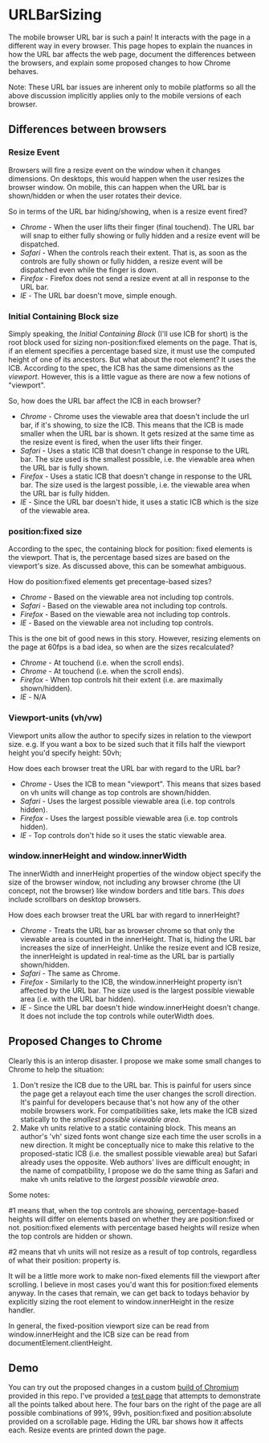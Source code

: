 # URLBarSizing
The mobile browser URL bar is such a pain! It interacts with the page in a different way in every browser.
This page hopes to explain the nuances in how the URL bar affects the web page, document the differences
between the browsers, and explain some proposed changes to how Chrome behaves.

Note: These URL bar issues are inherent only to mobile platforms so all the above discussion implicitly
applies only to the mobile versions of each browser.

## Differences between browsers

### Resize Event

Browsers will fire a resize event on the window when it changes dimensions. On desktops, this would happen
when the user resizes the browser window. On mobile, this can happen when the URL bar is shown/hidden or 
when the user rotates their device.

So in terms of the URL bar hiding/showing, when is a resize event fired?

  + *Chrome* - When the user lifts their finger (final touchend). The URL bar will snap to either fully showing or
  fully hidden and a resize event will be dispatched.
  + *Safari* - When the controls reach their extent. That is, as soon as the controls are fully shown or fully
  hidden, a resize event will be dispatched even while the finger is down.
  + *Firefox* - Firefox does not send a resize event at all in response to the URL bar.
  + *IE* - The URL bar doesn't move, simple enough.

### Initial Containing Block size

Simply speaking, the *Initial Containing Block* (I'll use ICB for short) is the root block used for sizing
non-position:fixed elements on the page. That is, if an element specifies a percentage based size, it must use the
computed height of one of its ancestors. But what about the root element? It uses the ICB. According to the spec, the
ICB has the same dimensions as the *viewport*. However, this is a little vague as there are now a few notions of
"viewport".

So, how does the URL bar affect the ICB in each browser?

  + *Chrome* - Chrome uses the viewable area that doesn't include the url bar, if it's showing, to size the ICB.
  This means that the ICB is made smaller when the URL bar is shown. It gets resized at the same time as the resize
  event is fired, when the user lifts their finger.
  + *Safari* - Uses a static ICB that doesn't change in response to the URL bar. The size used is the smallest possible,
  i.e. the viewable area when the URL bar is fully shown.
  + *Firefox* - Uses a static ICB that doesn't change in response to the URL bar. The size used is the largest possible,
  i.e. the viewable area when the URL bar is fully hidden.
  + *IE* - Since the URL bar doesn't hide, it uses a static ICB which is the size of the viewable area.
  
### position:fixed size

According to the spec, the containing block for position: fixed elements is the viewport. That is, the percentage based
sizes are based on the viewport's size. As discussed above, this can be somewhat ambiguous.

How do position:fixed elements get precentage-based sizes?

  + *Chrome* - Based on the viewable area not including top controls.
  + *Safari* - Based on the viewable area not including top controls.
  + *Firefox* - Based on the viewable area not including top controls.
  + *IE* - Based on the viewable area not including top controls.

This is the one bit of good news in this story. However, resizing elements on the page at 60fps is a bad idea, so when are
the sizes recalculated?

  + *Chrome* - At touchend (i.e. when the scroll ends).
  + *Chrome* - At touchend (i.e. when the scroll ends).
  + *Firefox* - When top controls hit their extent (i.e. are maximally shown/hidden).
  + *IE* - N/A
  
### Viewport-units (vh/vw)

Viewport units allow the author to specify sizes in relation to the viewport size. e.g. If you want a box to be sized such
that it fills half the viewport height you'd specify height: 50vh;

How does each browser treat the URL bar with regard to the URL bar?

  + *Chrome* - Uses the ICB to mean "viewport". This means that sizes based on vh units will change as top controls are
  shown/hidden.
  + *Safari* - Uses the largest possible viewable area (i.e. top controls hidden).
  + *Firefox* - Uses the largest possible viewable area (i.e. top controls hidden).
  + *IE* - Top controls don't hide so it uses the static viewable area.

### window.innerHeight and window.innerWidth

The innerWidth and innerHeight properties of the window object specify the size of the browser window, not including any
browser chrome (the UI concept, not the browser) like window borders and title bars. This *does* include scrollbars on
desktop browsers.

How does each browser treat the URL bar with regard to innerHeight?

  + *Chrome* - Treats the URL bar as browser chrome so that only the viewable area is counted in the innerHeight. That is,
  hiding the URL bar increases the size of innerHeight. Unlike the resize event and ICB resize, the innerHeight is
  updated in real-time as the URL bar is partially shown/hidden.
  + *Safari* - The same as Chrome.
  + *Firefox* - Similarly to the ICB, the window.innerHeight property isn't affected by the URL bar. The size used is the
  largest possible viewable area (i.e. with the URL bar hidden).
  + *IE* - Since the URL bar doesn't hide window.innerHeight doesn't change. It does not include the top controls while
  outerWidth does.

## Proposed Changes to Chrome

Clearly this is an interop disaster. I propose we make some small changes to Chrome to help the situation:

1. Don't resize the ICB due to the URL bar. This is painful for users since the page get a relayout each time the user
changes the scroll direction. It's painful for developers because that's not how any of the other mobile browsers
work. For compatibilities sake, lets make the ICB sized statically to the *smallest possible viewable area*.
2. Make vh units relative to a static containing block. This means an author's 'vh' sized fonts wont change size each
time the user scrolls in a new direction. It might be conceptually nice to make this relative to the proposed-static
ICB (i.e. the smallest possible viewable area) but Safari already uses the opposite. Web authors' lives are difficult
enought; in the name of compatibility, I propose we do the same thing as Safari and make vh units relative to the
*largest possible viewable area*.

Some notes:

\#1 means that, when the top controls are showing, percentage-based heights will differ on elements based on whether they
are position:fixed or not. position:fixed elements with percentage based heights will resize when the top controls are hidden
or shown.

\#2 means that vh units will not resize as a result of top controls, regardless of what their position: property is.

It will be a little more work to make non-fixed elements fill the viewport after scrolling. I believe in most cases you'd want
this for position:fixed elements anyway. In the cases that remain, we can get back to todays behavior by explicitly sizing the
root element to window.innerHeight in the resize handler.

In general, the fixed-position viewport size can be read from window.innerHeight and the ICB size can be read from
documentElement.clientHeight.

## Demo

You can try out the proposed changes in a custom [build of Chromium](https://github.com/bokand/URLBarSizing/blob/master/ChromePublic.apk)
provided in this repo. I've provided a [test page](http://bokand.github.io/demo/urlbarsize.html) that attempts to demonstrate
all the points talked about here. The four bars on the right of the page are all possible combinations of 99%, 99vh,
position:fixed and position:absolute provided on a scrollable page. Hiding the URL bar shows how it affects each. Resize events
are printed down the page.

